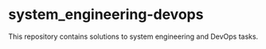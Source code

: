 # system_engineering-devops

This repository contains solutions to system engineering and DevOps tasks.
